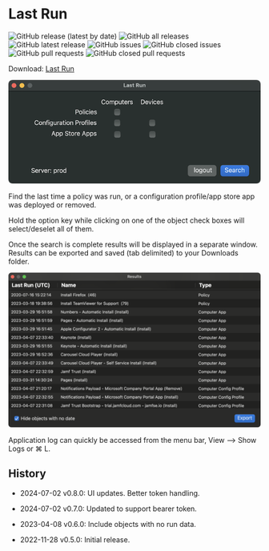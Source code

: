# Last Run 

![GitHub release (latest by date)](https://img.shields.io/github/v/release/BIG-RAT/Last-Run?display_name=tag) ![GitHub all releases](https://img.shields.io/github/downloads/BIG-RAT/Last-Run/total) ![GitHub latest release](https://img.shields.io/github/downloads/BIG-RAT/Last-Run/latest/total)
 ![GitHub issues](https://img.shields.io/github/issues-raw/BIG-RAT/Last-Run) ![GitHub closed issues](https://img.shields.io/github/issues-closed-raw/BIG-RAT/Last-Run) ![GitHub pull requests](https://img.shields.io/github/issues-pr-raw/BIG-RAT/Last-Run) ![GitHub closed pull requests](https://img.shields.io/github/issues-pr-closed-raw/BIG-RAT/Last-Run)

Download: [Last Run](https://github.com/BIG-RAT/Last-Run/releases/latest/download/Last.Run.zip)

![alt text](./images/app.png "Last Run")

Find the last time a policy was run, or a configuration profile/app store app was deployed or removed.<br>

Hold the option key while clicking on one of the object check boxes will select/deselet all of them.<br>

Once the search is complete results will be displayed in a separate window.  Results can be exported and saved (tab delimited) to your Downloads folder.

![alt text](./images/report.png "results")

Application log can quickly be accessed from the menu bar, View --> Show Logs or ⌘ L.

## History

- 2024-07-02 v0.8.0: UI updates. Better token handling.

- 2024-07-02 v0.7.0: Updated to support bearer token.

- 2023-04-08 v0.6.0: Include objects with no run data.

- 2022-11-28 v0.5.0: Initial release.
